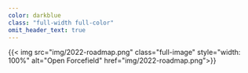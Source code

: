 ```yaml
---
color: darkblue
class: "full-width full-color"
omit_header_text: true
---
```

{{< img src="img/2022-roadmap.png" class="full-image" style="width: 100%" alt="Open Forcefield" href="img/2022-roadmap.png">}}
